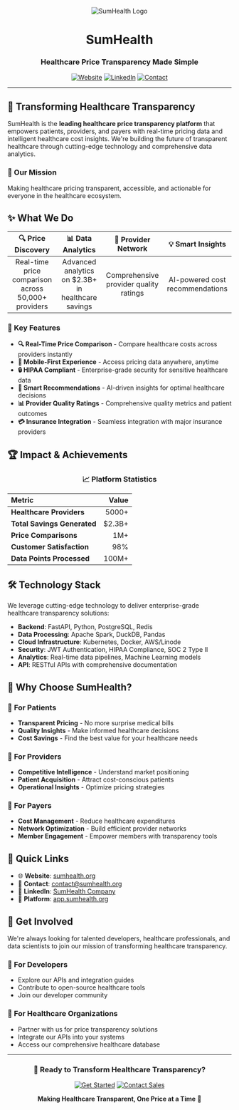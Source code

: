<div align="center">

![SumHealth Logo](https://i.ibb.co/bgr8Mpfb/sumnew.png)

# SumHealth
### Healthcare Price Transparency Made Simple

[![Website](https://img.shields.io/badge/Website-sumhealth.org-00D4AA?style=for-the-badge&logo=globe)](https://sumhealth.org)
[![LinkedIn](https://img.shields.io/badge/LinkedIn-SumHealth-0077B5?style=for-the-badge&logo=linkedin)](https://linkedin.com/company/1018434)
[![Contact](https://img.shields.io/badge/Contact-contact%40sumhealth.org-EA4335?style=for-the-badge&logo=gmail)](mailto:contact@sumhealth.org)

---

</div>

## 🏥 Transforming Healthcare Transparency

SumHealth is the **leading healthcare price transparency platform** that empowers patients, providers, and payers with real-time pricing data and intelligent healthcare cost insights. We're building the future of transparent healthcare through cutting-edge technology and comprehensive data analytics.

### 🎯 Our Mission
Making healthcare pricing transparent, accessible, and actionable for everyone in the healthcare ecosystem.

## ✨ What We Do

<div align="center">

| 🔍 **Price Discovery** | 📊 **Data Analytics** | 🏥 **Provider Network** | 💡 **Smart Insights** |
|:---:|:---:|:---:|:---:|
| Real-time price comparison across 50,000+ providers | Advanced analytics on $2.3B+ in healthcare savings | Comprehensive provider quality ratings | AI-powered cost recommendations |

</div>

### 🚀 Key Features

- **🔍 Real-Time Price Comparison** - Compare healthcare costs across providers instantly
- **📱 Mobile-First Experience** - Access pricing data anywhere, anytime
- **🔒 HIPAA Compliant** - Enterprise-grade security for sensitive healthcare data
- **🤖 Smart Recommendations** - AI-driven insights for optimal healthcare decisions
- **📊 Provider Quality Ratings** - Comprehensive quality metrics and patient outcomes
- **💳 Insurance Integration** - Seamless integration with major insurance providers

## 🏆 Impact & Achievements

<div align="center">

### 📈 Platform Statistics

| Metric | Value |
|:---|---:|
| **Healthcare Providers** | 5000+ |
| **Total Savings Generated** | $2.3B+ |
| **Price Comparisons** | 1M+ |
| **Customer Satisfaction** | 98% |
| **Data Points Processed** | 100M+ |

</div>

## 🛠️ Technology Stack

We leverage cutting-edge technology to deliver enterprise-grade healthcare transparency solutions:

- **Backend**: FastAPI, Python, PostgreSQL, Redis
- **Data Processing**: Apache Spark, DuckDB, Pandas
- **Cloud Infrastructure**: Kubernetes, Docker, AWS/Linode
- **Security**: JWT Authentication, HIPAA Compliance, SOC 2 Type II
- **Analytics**: Real-time data pipelines, Machine Learning models
- **API**: RESTful APIs with comprehensive documentation

## 🌟 Why Choose SumHealth?

### 🎯 **For Patients**
- **Transparent Pricing** - No more surprise medical bills
- **Quality Insights** - Make informed healthcare decisions
- **Cost Savings** - Find the best value for your healthcare needs

### 🏥 **For Providers**
- **Competitive Intelligence** - Understand market positioning
- **Patient Acquisition** - Attract cost-conscious patients
- **Operational Insights** - Optimize pricing strategies

### 💼 **For Payers**
- **Cost Management** - Reduce healthcare expenditures
- **Network Optimization** - Build efficient provider networks
- **Member Engagement** - Empower members with transparency tools

## 🔗 Quick Links

- 🌐 **Website**: [sumhealth.org](https://sumhealth.org)
- 📧 **Contact**: [contact@sumhealth.org](mailto:contact@sumhealth.org)
- 💼 **LinkedIn**: [SumHealth Company](https://linkedin.com/company/1018434)
- 📱 **Platform**: [app.sumhealth.org](https://app.sumhealth.org)

## 🤝 Get Involved

We're always looking for talented developers, healthcare professionals, and data scientists to join our mission of transforming healthcare transparency.

### 🔧 For Developers
- Explore our APIs and integration guides
- Contribute to open-source healthcare tools
- Join our developer community

### 🏥 For Healthcare Organizations
- Partner with us for price transparency solutions
- Integrate our APIs into your systems
- Access our comprehensive healthcare database

---

<div align="center">

### 🚀 Ready to Transform Healthcare Transparency?

[![Get Started](https://img.shields.io/badge/Get%20Started-sumhealth.org-00D4AA?style=for-the-badge&logo=rocket)](https://sumhealth.org)
[![Contact Sales](https://img.shields.io/badge/Contact%20Sales-Schedule%20Demo-0077B5?style=for-the-badge&logo=calendar)](mailto:contact@sumhealth.org)

**Making Healthcare Transparent, One Price at a Time** 💙

</div>
